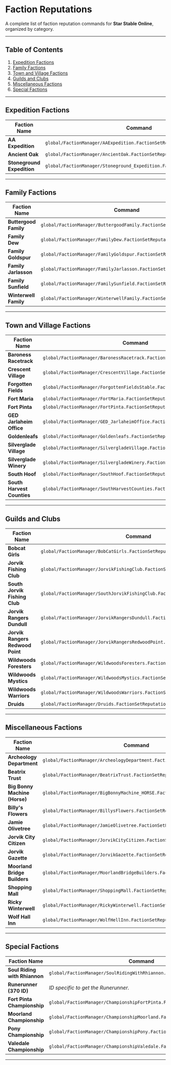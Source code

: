 # Faction Reputations

A complete list of faction reputation commands for **Star Stable Online**, organized by category.

---

## Table of Contents
1. [Expedition Factions](#expedition-factions)
2. [Family Factions](#family-factions)
3. [Town and Village Factions](#town-and-village-factions)
4. [Guilds and Clubs](#guilds-and-clubs)
5. [Miscellaneous Factions](#miscellaneous-factions)
6. [Special Factions](#special-factions)

---

## Expedition Factions

| **Faction Name**                  | **Command**                                         |
|----------------------------------|------------------------------------------------------|
| **AA Expedition**                | `global/FactionManager/AAExpedition.FactionSetReputation(6001);` |
| **Ancient Oak**                  | `global/FactionManager/AncientOak.FactionSetReputation(6001);` |
| **Stoneground Expedition**       | `global/FactionManager/Stoneground_Expedition.FactionSetReputation(6001);` |

---

## Family Factions

| **Faction Name**                  | **Command**                                         |
|----------------------------------|------------------------------------------------------|
| **Buttergood Family**            | `global/FactionManager/ButtergoodFamily.FactionSetReputation(6001);` |
| **Family Dew**                   | `global/FactionManager/FamilyDew.FactionSetReputation(6001);` |
| **Family Goldspur**              | `global/FactionManager/FamilyGoldspur.FactionSetReputation(6001);` |
| **Family Jarlasson**             | `global/FactionManager/FamilyJarlasson.FactionSetReputation(6001);` |
| **Family Sunfield**              | `global/FactionManager/FamilySunfield.FactionSetReputation(6001);` |
| **Winterwell Family**            | `global/FactionManager/WinterwellFamily.FactionSetReputation(6001);` |

---

## Town and Village Factions

| **Faction Name**                  | **Command**                                         |
|----------------------------------|------------------------------------------------------|
| **Baroness Racetrack**           | `global/FactionManager/BaronessRacetrack.FactionSetReputation(6001);` |
| **Crescent Village**             | `global/FactionManager/CrescentVillage.FactionSetReputation(6001);` |
| **Forgotten Fields**             | `global/FactionManager/ForgottenFieldsStable.FactionSetReputation(6001);` |
| **Fort Maria**                   | `global/FactionManager/FortMaria.FactionSetReputation(6001);` |
| **Fort Pinta**                   | `global/FactionManager/FortPinta.FactionSetReputation(6001);` |
| **GED Jarlaheim Office**         | `global/FactionManager/GED_JarlaheimOffice.FactionSetReputation(6001);` |
| **Goldenleafs**                  | `global/FactionManager/Goldenleafs.FactionSetReputation(6001);` |
| **Silverglade Village**          | `global/FactionManager/SilvergladeVillage.FactionSetReputation(6001);` |
| **Silverglade Winery**           | `global/FactionManager/SilvergladeWinery.FactionSetReputation(6001);` |
| **South Hoof**                   | `global/FactionManager/SouthHoof.FactionSetReputation(6001);` |
| **South Harvest Counties**       | `global/FactionManager/SouthHarvestCounties.FactionSetReputation(6001);` |

---

## Guilds and Clubs

| **Faction Name**                  | **Command**                                         |
|----------------------------------|------------------------------------------------------|
| **Bobcat Girls**                 | `global/FactionManager/BobCatGirls.FactionSetReputation(6001);` |
| **Jorvik Fishing Club**          | `global/FactionManager/JorvikFishingClub.FactionSetReputation(6001);` |
| **South Jorvik Fishing Club**    | `global/FactionManager/SouthJorvikFishingClub.FactionSetReputation(6001);` |
| **Jorvik Rangers Dundull**       | `global/FactionManager/JorvikRangersDundull.FactionSetReputation(6001);` |
| **Jorvik Rangers Redwood Point** | `global/FactionManager/JorvikRangersRedwoodPoint.FactionSetReputation(6001);` |
| **Wildwoods Foresters**          | `global/FactionManager/WildwoodsForesters.FactionSetReputation(6001);` |
| **Wildwoods Mystics**            | `global/FactionManager/WildwoodsMystics.FactionSetReputation(6001);` |
| **Wildwoods Warriors**           | `global/FactionManager/WildwoodsWarriors.FactionSetReputation(6001);` |
| **Druids**                       | `global/FactionManager/Druids.FactionSetReputation(6001);` |

---

## Miscellaneous Factions

| **Faction Name**                  | **Command**                                         |
|----------------------------------|------------------------------------------------------|
| **Archeology Department**        | `global/FactionManager/ArcheologyDepartment.FactionSetReputation(6001);` |
| **Beatrix Trust**                | `global/FactionManager/BeatrixTrust.FactionSetReputation(6001);` |
| **Big Bonny Machine (Horse)**    | `global/FactionManager/BigBonnyMachine_HORSE.FactionSetReputation(6001);` |
| **Billy's Flowers**              | `global/FactionManager/BillysFlowers.FactionSetReputation(6001);` |
| **Jamie Olivetree**              | `global/FactionManager/JamieOlivetree.FactionSetReputation(6001);` |
| **Jorvik City Citizen**          | `global/FactionManager/JorvikCityCitizen.FactionSetReputation(6001);` |
| **Jorvik Gazette**               | `global/FactionManager/JorvikGazette.FactionSetReputation(6001);` |
| **Moorland Bridge Builders**     | `global/FactionManager/MoorlandBridgeBuilders.FactionSetReputation(6001);` |
| **Shopping Mall**                | `global/FactionManager/ShoppingMall.FactionSetReputation(6001);` |
| **Ricky Winterwell**             | `global/FactionManager/RickyWinterwell.FactionSetReputation(6001);` |
| **Wolf Hall Inn**                | `global/FactionManager/WolfHellInn.FactionSetReputation(6001);` |

---

## Special Factions

| **Faction Name**                  | **Command**                                         |
|----------------------------------|------------------------------------------------------|
| **Soul Riding with Rhiannon**    | `global/FactionManager/SoulRidingWithRhiannon.FactionAddReputation();` |
| **Runerunner (370 ID)**          | *ID specific to get the Runerunner.*                  |
| **Fort Pinta Championship**      | `global/FactionManager/ChampionshipFortPinta.FactionSetReputation(6001);` |
| **Moorland Championship**        | `global/FactionManager/ChampionshipMoorland.FactionSetReputation(6001);` |
| **Pony Championship**            | `global/FactionManager/ChampionshipPony.FactionSetReputation(6001);` |
| **Valedale Championship**        | `global/FactionManager/ChampionshipValedale.FactionSetReputation(6001);` | 

---

